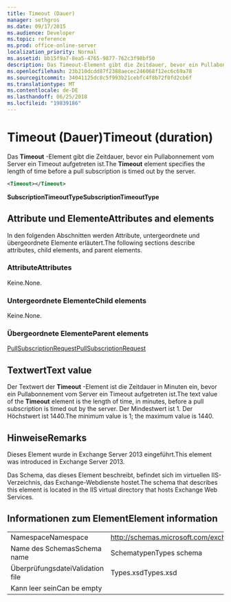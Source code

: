 ```yaml
---
title: Timeout (Dauer)
manager: sethgros
ms.date: 09/17/2015
ms.audience: Developer
ms.topic: reference
ms.prod: office-online-server
localization_priority: Normal
ms.assetid: bb15f9a7-8ea5-4765-9877-762c3f98bf50
description: Das Timeout-Element gibt die Zeitdauer, bevor ein Pullabonnement vom Server ein Timeout aufgetreten ist.
ms.openlocfilehash: 23b210dcdd87f2388aecec246068f12ec6c69a78
ms.sourcegitcommit: 34041125dc8c5f993b21cebfc4f8b72f0fd2cb6f
ms.translationtype: MT
ms.contentlocale: de-DE
ms.lasthandoff: 06/25/2018
ms.locfileid: "19839186"
---
```

# <a name="timeout-duration"></a><span data-ttu-id="de6b2-103">Timeout (Dauer)</span><span class="sxs-lookup"><span data-stu-id="de6b2-103">Timeout (duration)</span></span>

<span data-ttu-id="de6b2-104">Das **Timeout** -Element gibt die Zeitdauer, bevor ein Pullabonnement vom Server ein Timeout aufgetreten ist.</span><span class="sxs-lookup"><span data-stu-id="de6b2-104">The **Timeout** element specifies the length of time before a pull subscription is timed out by the server.</span></span> 
  
```XML
<Timeout></Timeout>
```

 <span data-ttu-id="de6b2-105">**SubscriptionTimeoutType**</span><span class="sxs-lookup"><span data-stu-id="de6b2-105">**SubscriptionTimeoutType**</span></span>
## <a name="attributes-and-elements"></a><span data-ttu-id="de6b2-106">Attribute und Elemente</span><span class="sxs-lookup"><span data-stu-id="de6b2-106">Attributes and elements</span></span>

<span data-ttu-id="de6b2-107">In den folgenden Abschnitten werden Attribute, untergeordnete und übergeordnete Elemente erläutert.</span><span class="sxs-lookup"><span data-stu-id="de6b2-107">The following sections describe attributes, child elements, and parent elements.</span></span>
  
### <a name="attributes"></a><span data-ttu-id="de6b2-108">Attribute</span><span class="sxs-lookup"><span data-stu-id="de6b2-108">Attributes</span></span>

<span data-ttu-id="de6b2-109">Keine.</span><span class="sxs-lookup"><span data-stu-id="de6b2-109">None.</span></span>
  
### <a name="child-elements"></a><span data-ttu-id="de6b2-110">Untergeordnete Elemente</span><span class="sxs-lookup"><span data-stu-id="de6b2-110">Child elements</span></span>

<span data-ttu-id="de6b2-111">Keine.</span><span class="sxs-lookup"><span data-stu-id="de6b2-111">None.</span></span>
  
### <a name="parent-elements"></a><span data-ttu-id="de6b2-112">Übergeordnete Elemente</span><span class="sxs-lookup"><span data-stu-id="de6b2-112">Parent elements</span></span>

[<span data-ttu-id="de6b2-113">PullSubscriptionRequest</span><span class="sxs-lookup"><span data-stu-id="de6b2-113">PullSubscriptionRequest</span></span>](pullsubscriptionrequest.md)
  
## <a name="text-value"></a><span data-ttu-id="de6b2-114">Textwert</span><span class="sxs-lookup"><span data-stu-id="de6b2-114">Text value</span></span>

<span data-ttu-id="de6b2-115">Der Textwert der **Timeout** -Element ist die Zeitdauer in Minuten ein, bevor ein Pullabonnement vom Server ein Timeout aufgetreten ist.</span><span class="sxs-lookup"><span data-stu-id="de6b2-115">The text value of the **Timeout** element is the length of time, in minutes, before a pull subscription is timed out by the server.</span></span> <span data-ttu-id="de6b2-116">Der Mindestwert ist 1. Der Höchstwert ist 1440.</span><span class="sxs-lookup"><span data-stu-id="de6b2-116">The minimum value is 1; the maximum value is 1440.</span></span> 
  
## <a name="remarks"></a><span data-ttu-id="de6b2-117">Hinweise</span><span class="sxs-lookup"><span data-stu-id="de6b2-117">Remarks</span></span>

<span data-ttu-id="de6b2-118">Dieses Element wurde in Exchange Server 2013 eingeführt.</span><span class="sxs-lookup"><span data-stu-id="de6b2-118">This element was introduced in Exchange Server 2013.</span></span>
  
<span data-ttu-id="de6b2-119">Das Schema, das dieses Element beschreibt, befindet sich im virtuellen IIS-Verzeichnis, das Exchange-Webdienste hostet.</span><span class="sxs-lookup"><span data-stu-id="de6b2-119">The schema that describes this element is located in the IIS virtual directory that hosts Exchange Web Services.</span></span>
  
## <a name="element-information"></a><span data-ttu-id="de6b2-120">Informationen zum Element</span><span class="sxs-lookup"><span data-stu-id="de6b2-120">Element information</span></span>

|||
|:-----|:-----|
|<span data-ttu-id="de6b2-121">Namespace</span><span class="sxs-lookup"><span data-stu-id="de6b2-121">Namespace</span></span>  <br/> |http://schemas.microsoft.com/exchange/services/2006/types  <br/> |
|<span data-ttu-id="de6b2-122">Name des Schemas</span><span class="sxs-lookup"><span data-stu-id="de6b2-122">Schema name</span></span>  <br/> |<span data-ttu-id="de6b2-123">Schematypen</span><span class="sxs-lookup"><span data-stu-id="de6b2-123">Types schema</span></span>  <br/> |
|<span data-ttu-id="de6b2-124">Überprüfungsdatei</span><span class="sxs-lookup"><span data-stu-id="de6b2-124">Validation file</span></span>  <br/> |<span data-ttu-id="de6b2-125">Types.xsd</span><span class="sxs-lookup"><span data-stu-id="de6b2-125">Types.xsd</span></span>  <br/> |
|<span data-ttu-id="de6b2-126">Kann leer sein</span><span class="sxs-lookup"><span data-stu-id="de6b2-126">Can be empty</span></span>  <br/> ||
   


